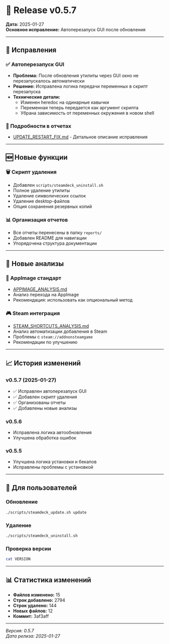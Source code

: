 # 🎉 Release v0.5.7

**Дата:** 2025-01-27  
**Основное исправление:** Автоперезапуск GUI после обновления

---

## 🐛 Исправления

### ✅ Автоперезапуск GUI
- **Проблема:** После обновления утилиты через GUI окно не перезапускалось автоматически
- **Решение:** Исправлена логика передачи переменных в скрипт перезапуска
- **Технические детали:**
  - Изменен heredoc на одинарные кавычки
  - Переменная теперь передается как аргумент скрипта
  - Убрана зависимость от переменных окружения в новом shell

### 📝 Подробности в отчетах
- [UPDATE_RESTART_FIX.md](reports/UPDATE_RESTART_FIX.md) - Детальное описание исправления

---

## 🆕 Новые функции

### 🗑️ Скрипт удаления
- Добавлен `scripts/steamdeck_uninstall.sh`
- Полное удаление утилиты
- Удаление символических ссылок
- Удаление desktop-файлов
- Опция сохранения резервных копий

### 📊 Организация отчетов
- Все отчеты перенесены в папку `reports/`
- Добавлен README для навигации
- Упорядочена структура документации

---

## 📄 Новые анализы

### 📱 AppImage стандарт
- [APPIMAGE_ANALYSIS.md](reports/APPIMAGE_ANALYSIS.md)
- Анализ перехода на AppImage
- Рекомендация: использовать как опциональный метод

### 🎮 Steam интеграция
- [STEAM_SHORTCUTS_ANALYSIS.md](reports/STEAM_SHORTCUTS_ANALYSIS.md)
- Анализ автоматизации добавления в Steam
- Проблемы с `steam://addnonsteamgame`
- Рекомендации по улучшению

---

## 📈 История изменений

### v0.5.7 (2025-01-27)
- ✅ Исправлен автоперезапуск GUI
- ✅ Добавлен скрипт удаления
- ✅ Организованы отчеты
- ✅ Добавлены новые анализы

### v0.5.6
- Исправлена логика автообновления
- Улучшена обработка ошибок

### v0.5.5
- Улучшена логика установки и бекапов
- Исправлены проблемы с установкой

---

## 🚀 Для пользователей

### Обновление
```bash
./scripts/steamdeck_update.sh update
```

### Удаление
```bash
./scripts/steamdeck_uninstall.sh
```

### Проверка версии
```bash
cat VERSION
```

---

## 📊 Статистика изменений

- **Файлов изменено:** 15
- **Строк добавлено:** 2794
- **Строк удалено:** 144
- **Новых файлов:** 12
- **Коммит:** 3af3aff

---

*Версия: 0.5.7*  
*Дата релиза: 2025-01-27*

